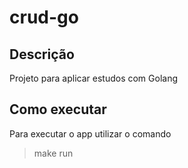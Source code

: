 # crud-go

## Descrição
Projeto para aplicar estudos com Golang

## Como executar

Para executar o app utilizar o comando 
> make run